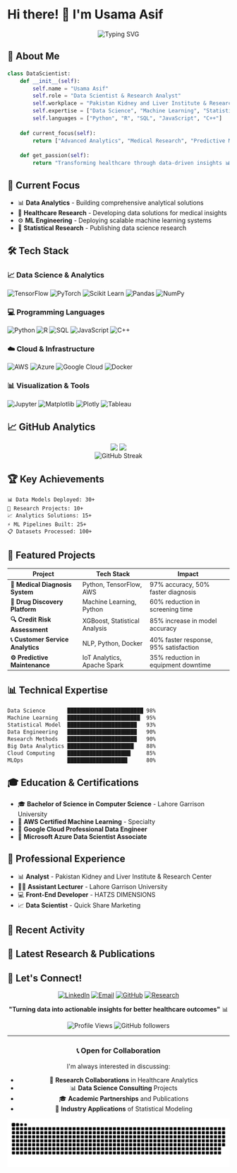 # Hi there! 👋 I'm Usama Asif

<div align="center">
  
![Typing SVG](https://readme-typing-svg.herokuapp.com?font=Fira+Code&pause=1000&color=2E96F7&center=true&vCenter=true&width=435&lines=Data+Scientist+%7C+Analytics+Expert;Machine+Learning+Engineer;Statistical+Modeling+Specialist;Research+%26+Development)

</div>

## 🚀 About Me

```python
class DataScientist:
    def __init__(self):
        self.name = "Usama Asif"
        self.role = "Data Scientist & Research Analyst"
        self.workplace = "Pakistan Kidney and Liver Institute & Research Center"
        self.expertise = ["Data Science", "Machine Learning", "Statistical Analysis", "Research"]
        self.languages = ["Python", "R", "SQL", "JavaScript", "C++"]
        
    def current_focus(self):
        return ["Advanced Analytics", "Medical Research", "Predictive Modeling", "Data Engineering"]
        
    def get_passion(self):
        return "Transforming healthcare through data-driven insights 📊🏥"
```

## 🎯 Current Focus
- 📊 **Data Analytics** - Building comprehensive analytical solutions
- 🏥 **Healthcare Research** - Developing data solutions for medical insights
- ⚙️ **ML Engineering** - Deploying scalable machine learning systems
- 🔬 **Statistical Research** - Publishing data science research

## 🛠️ Tech Stack

### 📈 Data Science & Analytics
![TensorFlow](https://img.shields.io/badge/TensorFlow-FF6F00?style=for-the-badge&logo=tensorflow&logoColor=white)
![PyTorch](https://img.shields.io/badge/PyTorch-EE4C2C?style=for-the-badge&logo=pytorch&logoColor=white)
![Scikit Learn](https://img.shields.io/badge/scikit_learn-F7931E?style=for-the-badge&logo=scikit-learn&logoColor=white)
![Pandas](https://img.shields.io/badge/Pandas-150458?style=for-the-badge&logo=pandas&logoColor=white)
![NumPy](https://img.shields.io/badge/NumPy-013243?style=for-the-badge&logo=numpy&logoColor=white)

### 💻 Programming Languages
![Python](https://img.shields.io/badge/Python-3776AB?style=for-the-badge&logo=python&logoColor=white)
![R](https://img.shields.io/badge/R-276DC3?style=for-the-badge&logo=r&logoColor=white)
![SQL](https://img.shields.io/badge/SQL-336791?style=for-the-badge&logo=postgresql&logoColor=white)
![JavaScript](https://img.shields.io/badge/JavaScript-F7DF1E?style=for-the-badge&logo=javascript&logoColor=black)
![C++](https://img.shields.io/badge/C++-00599C?style=for-the-badge&logo=cplusplus&logoColor=white)

### ☁️ Cloud & Infrastructure
![AWS](https://img.shields.io/badge/AWS-232F3E?style=for-the-badge&logo=amazon-aws&logoColor=white)
![Azure](https://img.shields.io/badge/Azure-0078D4?style=for-the-badge&logo=microsoft-azure&logoColor=white)
![Google Cloud](https://img.shields.io/badge/Google_Cloud-4285F4?style=for-the-badge&logo=google-cloud&logoColor=white)
![Docker](https://img.shields.io/badge/Docker-2496ED?style=for-the-badge&logo=docker&logoColor=white)

### 📊 Visualization & Tools
![Jupyter](https://img.shields.io/badge/Jupyter-F37626?style=for-the-badge&logo=jupyter&logoColor=white)
![Matplotlib](https://img.shields.io/badge/Matplotlib-11557c?style=for-the-badge)
![Plotly](https://img.shields.io/badge/Plotly-3F4F75?style=for-the-badge&logo=plotly&logoColor=white)
![Tableau](https://img.shields.io/badge/Tableau-E97627?style=for-the-badge&logo=tableau&logoColor=white)

## 📈 GitHub Analytics

<div align="center">
  <img height="180em" src="https://github-readme-stats.vercel.app/api?username=yourusername&show_icons=true&theme=radical&include_all_commits=true&count_private=true"/>
  <img height="180em" src="https://github-readme-stats.vercel.app/api/top-langs/?username=yourusername&layout=compact&langs_count=7&theme=radical"/>
</div>

<div align="center">
  <img src="https://github-readme-streak-stats.herokuapp.com/?user=yourusername&theme=radical" alt="GitHub Streak" />
</div>

## 🏆 Key Achievements

```
📊 Data Models Deployed: 30+
🔬 Research Projects: 10+
📈 Analytics Solutions: 15+
⚡ ML Pipelines Built: 25+
📋 Datasets Processed: 100+
```

## 🔬 Featured Projects

<div align="center">

| Project | Tech Stack | Impact |
|---------|------------|--------|
| **🏥 Medical Diagnosis System** | Python, TensorFlow, AWS | 97% accuracy, 50% faster diagnosis |
| **💊 Drug Discovery Platform** | Machine Learning, Python | 60% reduction in screening time |
| **🔍 Credit Risk Assessment** | XGBoost, Statistical Analysis | 85% increase in model accuracy |
| **📞 Customer Service Analytics** | NLP, Python, Docker | 40% faster response, 95% satisfaction |
| **⚙️ Predictive Maintenance** | IoT Analytics, Apache Spark | 35% reduction in equipment downtime |

</div>

## 📊 Technical Expertise

```
Data Science       ████████████████████████ 98%
Machine Learning   ███████████████████████  95%
Statistical Model  ██████████████████████   93%
Data Engineering   ██████████████████████   90%
Research Methods   ██████████████████████   90%
Big Data Analytics █████████████████████    88%
Cloud Computing    ████████████████████     85%
MLOps              ███████████████████      80%
```

## 🎓 Education & Certifications

- 🎓 **Bachelor of Science in Computer Science** - Lahore Garrison University
- 📜 **AWS Certified Machine Learning** - Specialty
- 📜 **Google Cloud Professional Data Engineer**
- 📜 **Microsoft Azure Data Scientist Associate**

## 💼 Professional Experience

- 📊 **Analyst** - Pakistan Kidney and Liver Institute & Research Center
- 👨‍🏫 **Assistant Lecturer** - Lahore Garrison University  
- 💻 **Front-End Developer** - HATZS DIMENSIONS
- 📈 **Data Scientist** - Quick Share Marketing

## 🌟 Recent Activity

<!--START_SECTION:activity-->
<!--END_SECTION:activity-->

## 📝 Latest Research & Publications
<!-- BLOG-POST-LIST:START -->
<!-- BLOG-POST-LIST:END -->

## 🤝 Let's Connect!

<div align="center">

[![LinkedIn](https://img.shields.io/badge/LinkedIn-0077B5?style=for-the-badge&logo=linkedin&logoColor=white)](https://www.linkedin.com/in/usamaasif-ua)
[![Email](https://img.shields.io/badge/Email-D14836?style=for-the-badge&logo=gmail&logoColor=white)](mailto:usamaasif_ua@yahoo.com)
[![GitHub](https://img.shields.io/badge/GitHub-100000?style=for-the-badge&logo=github&logoColor=white)](https://github.com/yourusername)
[![Research](https://img.shields.io/badge/Research_Gate-00CCBB?style=for-the-badge&logo=researchgate&logoColor=white)](https://researchgate.net/profile/yourusername)

</div>

<div align="center">
  
**"Turning data into actionable insights for better healthcare outcomes"** 📊

![Profile Views](https://komarev.com/ghpvc/?username=yourusername&color=brightgreen&style=flat-square)
![GitHub followers](https://img.shields.io/github/followers/yourusername?style=social)

</div>

---

<div align="center">

### 📞 Open for Collaboration

I'm always interested in discussing:
- 🔬 **Research Collaborations** in Healthcare Analytics
- 📊 **Data Science Consulting** Projects  
- 🎓 **Academic Partnerships** and Publications
- 💼 **Industry Applications** of Statistical Modeling

</div>

<div align="center">
  <img src="https://raw.githubusercontent.com/platane/platane/output/github-contribution-grid-snake-dark.svg" alt="Snake animation" />
</div>
